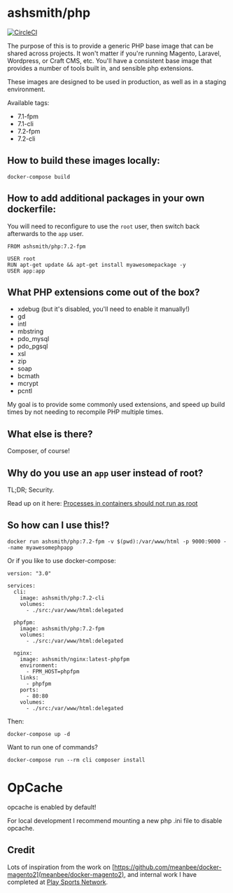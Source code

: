 # ashsmith/php

[![CircleCI](https://circleci.com/gh/ashsmith/docker-php/tree/master.svg?style=svg)](https://circleci.com/gh/ashsmith/docker-php/tree/master)

The purpose of this is to provide a generic PHP base image that can be shared across projects. It won't matter if you're running Magento, Laravel, Wordpress, or Craft CMS, etc. You'll have a consistent base image that provides a number of tools built in, and sensible php extensions.

These images are designed to be used in production, as well as in a staging environment.

Available tags:

- 7.1-fpm
- 7.1-cli
- 7.2-fpm
- 7.2-cli

## How to build these images locally:

    docker-compose build

## How to add additional packages in your own dockerfile:

You will need to reconfigure to use the `root` user, then switch back afterwards to the `app` user.

    FROM ashsmith/php:7.2-fpm

    USER root
    RUN apt-get update && apt-get install myawesomepackage -y
    USER app:app

## What PHP extensions come out of the box?

- xdebug (but it's disabled, you'll need to enable it manually!)
- gd
- intl
- mbstring
- pdo_mysql
- pdo_pgsql
- xsl
- zip
- soap
- bcmath
- mcrypt
- pcntl

My goal is to provide some commonly used extensions, and speed up build times by not needing to recompile PHP multiple times.

## What else is there?

Composer, of course!

## Why do you use an `app` user instead of root?

TL;DR; Security.

Read up on it here: [Processes in containers should not run as root](https://medium.com/@mccode/processes-in-containers-should-not-run-as-root-2feae3f0df3b)

## So how can I use this!?

    docker run ashsmith/php:7.2-fpm -v $(pwd):/var/www/html -p 9000:9000 --name myawesomephpapp

Or if you like to use docker-compose:

    version: "3.0"

    services:
      cli:
        image: ashsmith/php:7.2-cli
        volumes:
          - ./src:/var/www/html:delegated

      phpfpm:
        image: ashsmith/php:7.2-fpm
        volumes:
          - ./src:/var/www/html:delegated

      nginx:
        image: ashsmith/nginx:latest-phpfpm
        environment:
          - FPM_HOST=phpfpm
        links:
          - phpfpm
        ports:
          - 80:80
        volumes:
          - ./src:/var/www/html:delegated

Then:

    docker-compose up -d

Want to run one of commands?

    docker-compose run --rm cli composer install

# OpCache

opcache is enabled by default!

For local development I recommend mounting a new php .ini file to disable opcache.


## Credit

Lots of inspiration from the work on [https://github.com/meanbee/docker-magento2](meanbee/docker-magento2), and internal work I have completed at [Play Sports Network](https://www.playsportsnetwork.com).
